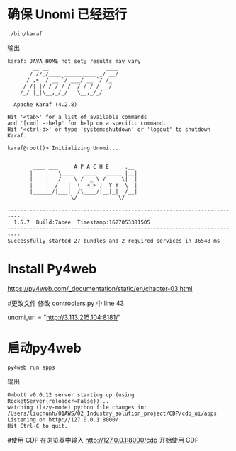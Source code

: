 # 确保 Unomi 已经运行
```shell
./bin/karaf
```
输出
```shell
karaf: JAVA_HOME not set; results may vary
        __ __                  ____
       / //_/____ __________ _/ __/
      / ,<  / __ `/ ___/ __ `/ /_
     / /| |/ /_/ / /  / /_/ / __/
    /_/ |_|\__,_/_/   \__,_/_/

  Apache Karaf (4.2.8)

Hit '<tab>' for a list of available commands
and '[cmd] --help' for help on a specific command.
Hit '<ctrl-d>' or type 'system:shutdown' or 'logout' to shutdown Karaf.

karaf@root()> Initializing Unomi...


        ____ ___     A P A C H E     .__
       |    |   \____   ____   _____ |__|
       |    |   /    \ /  _ \ /     \|  |
       |    |  /   |  (  <_> )  Y Y  \  |
       |______/|___|  /\____/|__|_|  /__|
                    \/             \/

--------------------------------------------------------------------------
  1.5.7  Build:7abee  Timestamp:1627053381505
--------------------------------------------------------------------------
Successfully started 27 bundles and 2 required services in 36548 ms
```
# Install Py4web
https://py4web.com/_documentation/static/en/chapter-03.html

#更改文件
修改 controolers.py 中 line 43

unomi_url = "http://3.113.215.104:8181/"



# 启动py4web
```shell
py4web run apps
```
输出
```
Ombott v0.0.12 server starting up (using RocketServer(reloader=False))...
watching (lazy-mode) python file changes in: /Users/liuchunh/01AWS/02_Industry_solution_project/CDP/cdp_ui/apps
Listening on http://127.0.0.1:8000/
Hit Ctrl-C to quit.
```

#使用 CDP
在浏览器中输入
http://127.0.0.1:8000/cdp
开始使用 CDP
